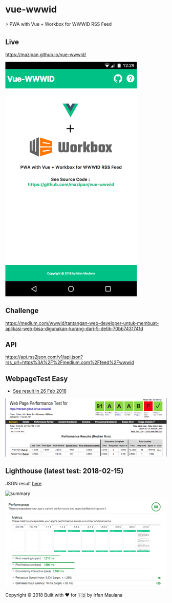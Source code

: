 # vue-wwwid
️️️⚡️ PWA with Vue + Workbox for WWWID RSS Feed

## Live

https://mazipan.github.io/vue-wwwid/

![Vue-WWWID Homepage](https://raw.githubusercontent.com/mazipan/vue-wwwid/master/screenshoot-aboutpage.png)

## Challenge

https://medium.com/wwwid/tantangan-web-developer-untuk-membuat-aplikasi-web-bisa-digunakan-kurang-dari-5-detik-70bb7431741d

## API

https://api.rss2json.com/v1/api.json?rss_url=https%3A%2F%2Fmedium.com%2Ffeed%2Fwwwid

## WebpageTest Easy

+ [See result in 26 Feb 2018](https://www.webpagetest.org/result/180226_CX_3bad9e802e569efb3dcb867e0e9cc370/)

![Webpagetest Easy](https://raw.githubusercontent.com/mazipan/vue-wwwid/master/webpagetest/26-02-2018/wpt-result-26-feb-2018.png)

## Lighthouse (latest test: 2018-02-15)

JSON result [here](https://raw.githubusercontent.com/mazipan/vue-wwwid/master/lighthouse-result/2018-02-15/mazipan.github.io-20180215T015206.json)

![summary](https://raw.githubusercontent.com/mazipan/vue-wwwid/master/lighthouse-result/2018-02-15/summary.png)

![perf](https://raw.githubusercontent.com/mazipan/vue-wwwid/master/lighthouse-result/2018-02-15/perf.png)


Copyright © 2018 Built with ❤️ for 🇮🇩 by Irfan Maulana
